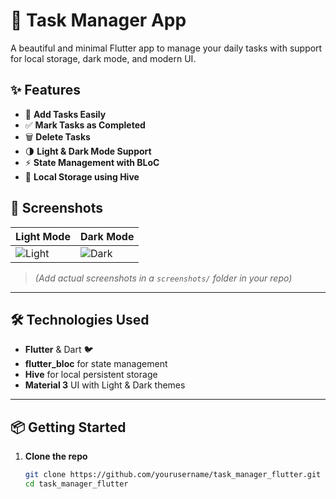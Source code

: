 # 📝 Task Manager App

A beautiful and minimal Flutter app to manage your daily tasks with support for local storage, dark mode, and modern UI.

## ✨ Features

- 📝 **Add Tasks Easily**
- ✅ **Mark Tasks as Completed**
- 🗑️ **Delete Tasks**
- 🌗 **Light & Dark Mode Support**
- ⚡ **State Management with BLoC**
- 💾 **Local Storage using Hive**

## 📱 Screenshots

| Light Mode | Dark Mode |
|------------|-----------|
| ![Light](screenshots/light.png) | ![Dark](screenshots/dark.png) |

> *(Add actual screenshots in a `screenshots/` folder in your repo)*

---

## 🛠️ Technologies Used

- **Flutter** & Dart 🐦
- **flutter_bloc** for state management
- **Hive** for local persistent storage
- **Material 3** UI with Light & Dark themes

---

## 📦 Getting Started

1. **Clone the repo**

   ```bash
   git clone https://github.com/yourusername/task_manager_flutter.git
   cd task_manager_flutter
